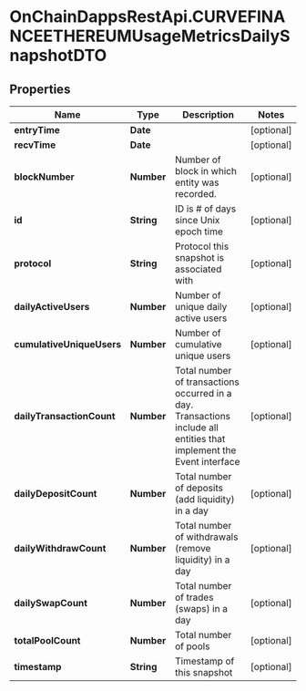 # OnChainDappsRestApi.CURVEFINANCEETHEREUMUsageMetricsDailySnapshotDTO

## Properties

Name | Type | Description | Notes
------------ | ------------- | ------------- | -------------
**entryTime** | **Date** |  | [optional] 
**recvTime** | **Date** |  | [optional] 
**blockNumber** | **Number** | Number of block in which entity was recorded. | [optional] 
**id** | **String** | ID is # of days since Unix epoch time | [optional] 
**protocol** | **String** | Protocol this snapshot is associated with | [optional] 
**dailyActiveUsers** | **Number** | Number of unique daily active users | [optional] 
**cumulativeUniqueUsers** | **Number** | Number of cumulative unique users | [optional] 
**dailyTransactionCount** | **Number** | Total number of transactions occurred in a day. Transactions include all entities that implement the Event interface | [optional] 
**dailyDepositCount** | **Number** | Total number of deposits (add liquidity) in a day | [optional] 
**dailyWithdrawCount** | **Number** | Total number of withdrawals (remove liquidity) in a day | [optional] 
**dailySwapCount** | **Number** | Total number of trades (swaps) in a day | [optional] 
**totalPoolCount** | **Number** | Total number of pools | [optional] 
**timestamp** | **String** | Timestamp of this snapshot | [optional] 


